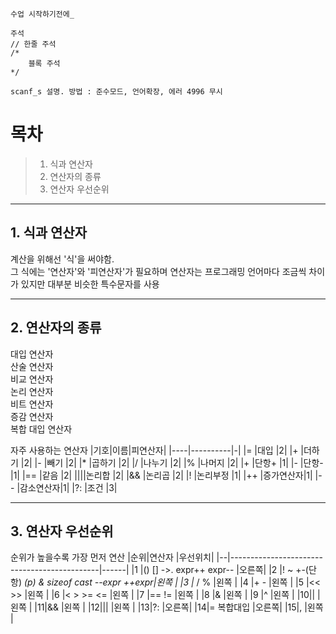 
```
수업 시작하기전에_ 

주석
// 한줄 주석
/* 
    블록 주석
*/

scanf_s 설명. 방법 : 준수모드, 언어확장, 에러 4996 무시    
```

# 목차
> 1. 식과 연산자
> 2. 연산자의 종류
> 3. 연산자 우선순위

- - -
## 1. 식과 연산자

계산을 위해선 '식'을 써야함.   
그 식에는 '연산자'와 '피연산자'가 필요하며 연산자는 프로그래밍 언어마다 조금씩 차이가 있지만 대부분 비슷한 특수문자를 사용  

- - -

## 2. 연산자의 종류

대입 연산자   
산술 연산자   
비교 연산자   
논리 연산자   
비트 연산자   
증감 연산자   
복합 대입 연산자   


자주 사용하는 연산자
|기호|이름|피연산자|
|----|----------|-|
|=   |대입      |2|
|+   |더하기    |2|
|-   |빼기      |2|
|*   |곱하기    |2|
|/   |나누기    |2|
|%   |나머지    |2|
|+   |단항+     |1|
|-   |단항-     |1|
|==  |같음      |2|
|\|\||논리합    |2|
|&&  |논리곱    |2|
|!   |논리부정  |1|
|++  |증가연산자|1|
|--  |감소연산자|1|
|?:  |조건      |3|

- - -

## 3. 연산자 우선순위
순위가 높을수록 가장 먼저 연산
|순위|연산자                                   |우선위치|
|--|---------------------------------------------|------|
|1 |() [] ->. expr++ expr--                      |오른쪽|
|2 |! ~ +-(단항) *(p) & sizeof cast --expr ++expr|왼쪽  |
|3 |* / %                                        |왼쪽  |
|4 |+ -                                          |왼쪽  |
|5 |<< >>                                        |왼쪽  |
|6 |< > >= <=                                    |왼쪽  |
|7 |== !=                                        |왼쪽  |
|8 |&                                            |왼쪽  |
|9 |^                                            |왼쪽  |
|10|\|                                           |왼쪽  |
|11|&&                                           |왼쪽  |
|12|\|\|                                         |왼쪽  |
|13|?:                                           |오른쪽|
|14|= 복합대입                                   |오른쪽|
|15|,                                            |왼쪽  |
